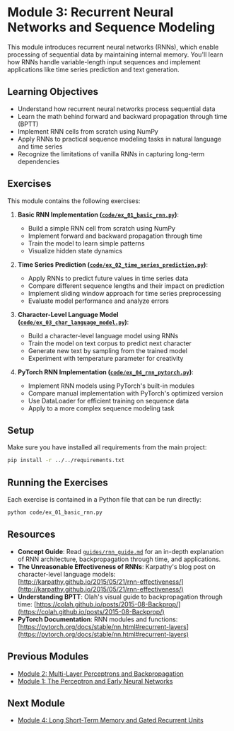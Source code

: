 # Module 3: Recurrent Neural Networks and Sequence Modeling

This module introduces recurrent neural networks (RNNs), which enable processing of sequential data by maintaining internal memory. You'll learn how RNNs handle variable-length input sequences and implement applications like time series prediction and text generation.

## Learning Objectives

- Understand how recurrent neural networks process sequential data
- Learn the math behind forward and backward propagation through time (BPTT)
- Implement RNN cells from scratch using NumPy
- Apply RNNs to practical sequence modeling tasks in natural language and time series
- Recognize the limitations of vanilla RNNs in capturing long-term dependencies

## Exercises

This module contains the following exercises:

1. **Basic RNN Implementation ([`code/ex_01_basic_rnn.py`](code/ex_01_basic_rnn.py))**:

   - Build a simple RNN cell from scratch using NumPy
   - Implement forward and backward propagation through time
   - Train the model to learn simple patterns
   - Visualize hidden state dynamics

2. **Time Series Prediction ([`code/ex_02_time_series_prediction.py`](code/ex_02_time_series_prediction.py))**:

   - Apply RNNs to predict future values in time series data
   - Compare different sequence lengths and their impact on prediction
   - Implement sliding window approach for time series preprocessing
   - Evaluate model performance and analyze errors

3. **Character-Level Language Model ([`code/ex_03_char_language_model.py`](code/ex_03_char_language_model.py))**:

   - Build a character-level language model using RNNs
   - Train the model on text corpus to predict next character
   - Generate new text by sampling from the trained model
   - Experiment with temperature parameter for creativity

4. **PyTorch RNN Implementation ([`code/ex_04_rnn_pytorch.py`](code/ex_04_rnn_pytorch.py))**:
   - Implement RNN models using PyTorch's built-in modules
   - Compare manual implementation with PyTorch's optimized version
   - Use DataLoader for efficient training on sequence data
   - Apply to a more complex sequence modeling task

## Setup

Make sure you have installed all requirements from the main project:

```bash
pip install -r ../../requirements.txt
```

## Running the Exercises

Each exercise is contained in a Python file that can be run directly:

```bash
python code/ex_01_basic_rnn.py
```

## Resources

- **Concept Guide**: Read [`guides/rnn_guide.md`](guides/rnn_guide.md) for an in-depth explanation of RNN architecture, backpropagation through time, and applications.
- **The Unreasonable Effectiveness of RNNs**: Karpathy's blog post on character-level language models: [http://karpathy.github.io/2015/05/21/rnn-effectiveness/](http://karpathy.github.io/2015/05/21/rnn-effectiveness/)
- **Understanding BPTT**: Olah's visual guide to backpropagation through time: [https://colah.github.io/posts/2015-08-Backprop/](https://colah.github.io/posts/2015-08-Backprop/)
- **PyTorch Documentation**: RNN modules and functions: [https://pytorch.org/docs/stable/nn.html#recurrent-layers](https://pytorch.org/docs/stable/nn.html#recurrent-layers)

## Previous Modules

- [Module 2: Multi-Layer Perceptrons and Backpropagation](../module2/README.md)
- [Module 1: The Perceptron and Early Neural Networks](../module1/README.md)

## Next Module

- [Module 4: Long Short-Term Memory and Gated Recurrent Units](../module4/README.md)
